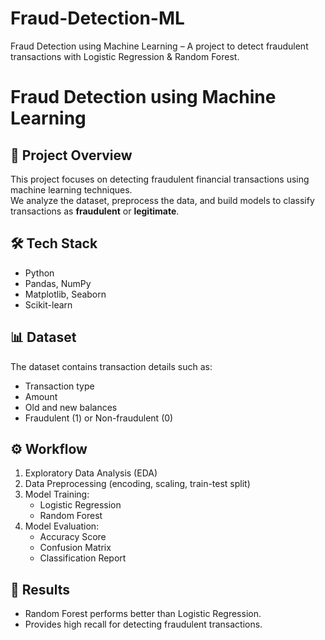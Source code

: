 # Fraud-Detection-ML
Fraud Detection using Machine Learning – A project to detect fraudulent transactions with Logistic Regression &amp; Random Forest.
# Fraud Detection using Machine Learning

## 📌 Project Overview
This project focuses on detecting fraudulent financial transactions using machine learning techniques.  
We analyze the dataset, preprocess the data, and build models to classify transactions as **fraudulent** or **legitimate**.

## 🛠️ Tech Stack
- Python
- Pandas, NumPy
- Matplotlib, Seaborn
- Scikit-learn

## 📊 Dataset
The dataset contains transaction details such as:
- Transaction type
- Amount
- Old and new balances
- Fraudulent (1) or Non-fraudulent (0)

## ⚙️ Workflow
1. Exploratory Data Analysis (EDA)
2. Data Preprocessing (encoding, scaling, train-test split)
3. Model Training:
   - Logistic Regression
   - Random Forest
4. Model Evaluation:
   - Accuracy Score
   - Confusion Matrix
   - Classification Report

## 🚀 Results
- Random Forest performs better than Logistic Regression.
- Provides high recall for detecting fraudulent transactions.

